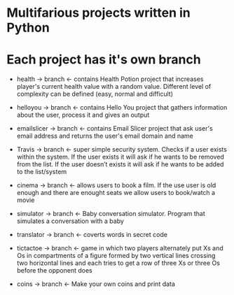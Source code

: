 ﻿# Multifarious projects written in Python


# Each project has it's own branch


- health -> branch <- contains Health Potion project that increases  player's current health value with a random value. Different level of complexity can be defined (easy, normal and difficult)

- helloyou -> branch <- contains Hello You project that gathers information about the user, process it and gives an output

- emailslicer -> branch <- contains Email Slicer project that ask user's email address and returns the user's  email domain and name

- Travis -> branch <- super simple security system. Checks if a user exists within the system. If the user exists it will ask if he wants to be removed from the list.  If the user doesn’t exists it will ask if he wants to be added to the list/system

- cinema -> branch <- allows users to book a film. If the use user is old enough and there are enought seats we allow users to book/watch a movie

- simulator -> branch <- Baby conversation simulator. Program that simulates a conversation with a baby

- translator -> branch <- coverts words in secret code

- tictactoe -> branch <- game in which two players alternately put Xs and Os in compartments of a figure formed by two vertical lines crossing two horizontal lines and each tries to get a row of three Xs or three Os before the opponent does

- coins -> branch <- Make your own coins and print data